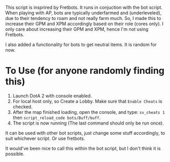 This script is insprired by Fretbots. It runs in conjuction with the bot script. When playing with AP, bots are typically underfarmed and (underleveled), due to their tendency to roam and not really farm much.
So, I made this to increase their GPM and XPM accordingly based on their role (cores only). I only care about increasing their GPM and XPM, hence I'm not using Fretbots.

I also added a functionality for bots to get neutral items. It is random for now.

# To Use (for anyone randomly finding this)
1. Launch DotA 2 with console enabled.
2. For local host only, so Create a Lobby. Make sure that `Enable Cheats` is checked. 
3. After the map finished loading, open the console, and type: `sv_cheats 1` then `script_reload_code bots/Buff/buff`.
4. The script is now running (The last command should only be run once).

It can be used with other bot scripts, just change some stuff accordingly, to suit whichever script. Or use fretbots.

It would've been nice to call this within the bot script, but I don't think it is possible.
